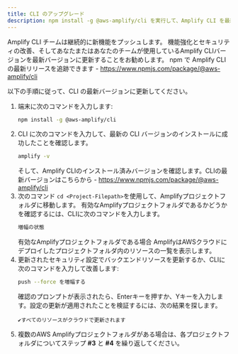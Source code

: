 ```yaml
---
title: CLI のアップグレード
description: npm install -g @aws-amplify/cli を実行して、Amplify CLI を最新の状態に保ちます。
---  
```


Amplify CLI チームは継続的に新機能をプッシュします。 機能強化とセキュリティの改善、そしてあなたまたはあなたのチームが使用しているAmplify CLIバージョンを最新バージョンに更新することをお勧めします。 npm で Amplify CLI の最新リリースを追跡できます - https://www.npmjs.com/package/@aws-amplify/cli

以下の手順に従って、CLI の最新バージョンに更新してください。

1. 端末に次のコマンドを入力します:
    ```bash
    npm install -g @aws-amplify/cli
    ```
2. CLI に次のコマンドを入力して、最新の CLI バージョンのインストールに成功したことを確認します。
    ```bash
    amplify -v
    ```
    そして、Amplify CLIのインストール済みバージョンを確認します。CLIの最新バージョンはこちらから - https://www.npmjs.com/package/@aws-amplify/cli
3. 次のコマンド `cd <Project-Filepath>`を使用して、Amplifyプロジェクトフォルダに移動します。 有効なAmplifyプロジェクトフォルダであるかどうかを確認するには、CLIに次のコマンドを入力します。
    ```bash
    増幅の状態
    ```
    有効なAmplifyプロジェクトフォルダである場合 AmplifyはAWSクラウドにデプロイしたプロジェクトフォルダ内のリソースの一覧を表示します。
4. 更新されたセキュリティ設定でバックエンドリソースを更新するか、CLIに次のコマンドを入力して改善します:
    ```bash
    push --force を増幅する
    ```
    確認のプロンプトが表示されたら、Enterキーを押すか、Yキーを入力します。設定の更新が適用されたことを検証するには、次の結果を探します。
    ```console
    ✔すべてのリソースがクラウドで更新されます 
    ```
5. 複数のAWS Amplifyプロジェクトフォルダがある場合は、各プロジェクトフォルダについてステップ **#3** と **#4** を繰り返してください。